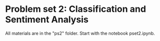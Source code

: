 Problem set 2: Classification and Sentiment Analysis
=============

All materials are in the "ps2" folder. Start with the notebook pset2.ipynb.

